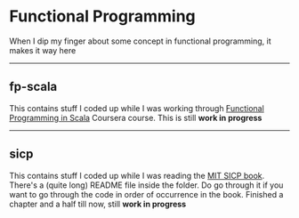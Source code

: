 # Functional Programming
When I dip my finger about some concept in functional programming, it makes it way here

----------------------------------------------------------------------

## fp-scala
This contains stuff I coded up while I was working through
[Functional Programming in Scala](https://www.coursera.org/course/progfun) Coursera course.
This is still **work in progress**

---------------------------------------------------------------------

## sicp
This contains stuff I coded up while I was reading the [MIT SICP book](http://mitpress.mit.edu/sicp/full-text/book/book.html). There's a (quite long) README file inside the folder. Do go through it if you want to go through the code in order of occurrence in the book.
Finished a chapter and a half till now, still **work in progress**
